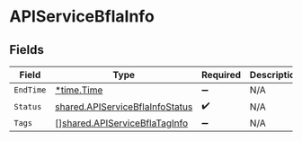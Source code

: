 # APIServiceBflaInfo


## Fields

| Field                                                                              | Type                                                                               | Required                                                                           | Description                                                                        |
| ---------------------------------------------------------------------------------- | ---------------------------------------------------------------------------------- | ---------------------------------------------------------------------------------- | ---------------------------------------------------------------------------------- |
| `EndTime`                                                                          | [*time.Time](https://pkg.go.dev/time#Time)                                         | :heavy_minus_sign:                                                                 | N/A                                                                                |
| `Status`                                                                           | [shared.APIServiceBflaInfoStatus](../../models/shared/apiservicebflainfostatus.md) | :heavy_check_mark:                                                                 | N/A                                                                                |
| `Tags`                                                                             | [][shared.APIServiceBflaTagInfo](../../models/shared/apiservicebflataginfo.md)     | :heavy_minus_sign:                                                                 | N/A                                                                                |